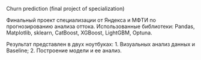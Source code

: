 Churn prediction (final project of specialization)

Финальный проект специализации от Яндекса и МФТИ по прогнозированию анализа оттока. Использованные библиотеки: Pandas, Matplotlib, sklearn, CatBoost, XGBoost, LightGBM, Optuna.

Результат представлен в двух ноутбуках: 1. Визуальных анализ данных и Baseline; 2. Построение модели и ее анализ.
